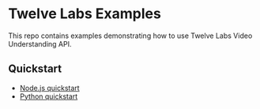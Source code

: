 # Twelve Labs Examples

This repo contains examples demonstrating how to use Twelve Labs Video Understanding API.

## Quickstart

- [Node.js quickstart](quickstart/node/README.md)
- [Python quickstart](quickstart/python/README.md)